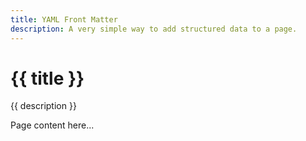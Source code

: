 ```yaml
---
title: YAML Front Matter
description: A very simple way to add structured data to a page.
---
```

<h1> {{ title }} </h1>
<p> {{ description }} </p>
Page content here...